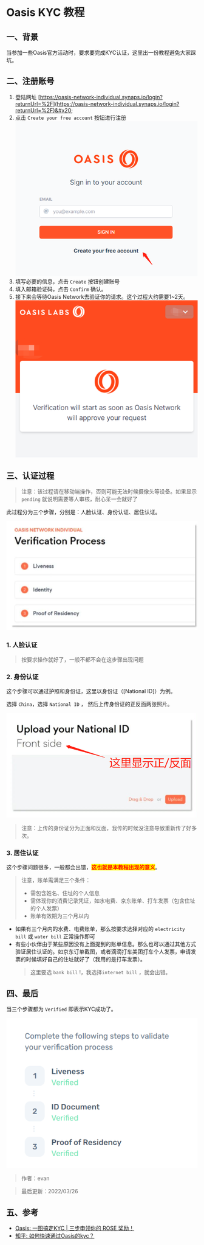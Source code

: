 # Oasis KYC 教程

## 一、背景

当参加一些Oasis官方活动时，要求要完成KYC认证，这里出一份教程避免大家踩坑。

## 二、注册账号

1. 登陆网址 [https://oasis-network-individual.synaps.io/login?returnUrl=%2F](https://oasis-network-individual.synaps.io/login?returnUrl=%2F)&#x20;
2. 点击 `Create your free account` 按钮进行注册\
   ![](<assets/image (4).png>)
3. 填写必要的信息，点击 `Create` 按钮创建账号
4. 填入邮箱验证码，点击 `Confirm` 确认。
5. 接下来会等待Oasis Network去验证你的请求。这个过程大约需要1\~2天。\
   ![](<assets/image (3).png>)

## 三、认证过程

> 注意：该过程请在移动端操作，否则可能无法时候摄像头等设备。如果显示 `pending` 就说明需要等人审核，耐心呆一会就好了

此过程分为三个步骤，分别是：人脸认证、身份认证、居住认证。

![](<./assets/image (2).png>)

### 1. 人脸认证

> 按要求操作就好了，一般不都不会在这步骤出现问题

### 2. 身份认证

这个步骤可以通过护照和身份证，这里以身份证（\[National ID]）为例。

选择 `China`，选择 `National ID` ，  然后上传身份证的正反面两张照片。

![](<assets/image (1).png>)

> 注意：上传的身份证分为正面和反面，我传的时候没注意导致重新传了好多次。

### 3. 居住认证

这个步骤问题很多，一般都会出错，<mark style="color:red;">**这也就是本教程出现的意义**</mark>。

> 注意，账单需满足三个条件：
> * 需包含姓名、住址的个人信息
> * 需体现你的消费记录凭证，如水电费、京东账单、打车发票（包含住址的个人发票）
> * 账单有效期为三个月以内

* 如果有三个月内的水费、电费账单，那么按要求选择对应的 `electricity bill` 或 `water bill` 正常操作即可
* 有些小伙伴由于某些原因没有上面提到的账单信息。那么也可以通过其他方式验证居住认证的。如京东订单截图，或者滴滴打车美团打车个人发票，申请发票的时候填好自己的住址就好了（我用的是打车发票）。
  > 这里要选 `bank bill` !，我选择`internet bill` ，就会出错。

## 四、最后

当三个步骤都为 `Verified` 即表示KYC成功了。

![](assets/image.png)

> 作者：evan 

> 最后更新：2022/03/26

## 五、参考
* [Oasis: 一图搞定KYC | 三步申领你的 ROSE 奖励！](https://mp.weixin.qq.com/s/zGXMgi_yB5_mo-uRnoW8yQ)
* [知乎: 如何快速通过Oasis的kyc？](https://www.zhihu.com/question/464082940)
